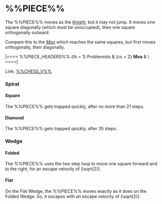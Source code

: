 # %%PIECE%%

The %%PIECE%% moves as the [*Knight*](knight.html), but it
may not jump. It moves one square diagonally (which must
be unoccupied), then one square orthogonally outward.

Compare this to the [*Mao*](mao.html) which reaches the same
squares, but first moves orthogonally, then diagonally.

|====
%%PIECE_HEADERS%%
  {th = 1}  Problemists
& {cs = 2}  **Moa**
&           \\
====|

Link: [%%CHESS_V%%](#piece:moa)

### Spiral

#### Square

The %%PIECE%% gets trapped quickly, after no more than 21 steps.

#### Diamond

The %%PIECE%% gets trapped quickly, after 35 steps.

### Wedge

#### Folded

The %%PIECE%% uses the two step loop to move one square forward
and to the right, for an escape velocity of \(\sqrt{2}\).

#### Flat

On the Flat Wedge, the %%PIECE%% moves exactly as it does on the
Folded Wedge. So, it escapes with an escape velocity of \(\sqrt{2}\).
